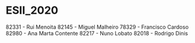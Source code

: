 # ESII_2020
82331 - Rui Menoita
82145 - Miguel Malheiro
78329 - Francisco Cardoso
82980 - Ana Marta Contente
82217 - Nuno Lobato
82018 - Rodrigo Dinis
